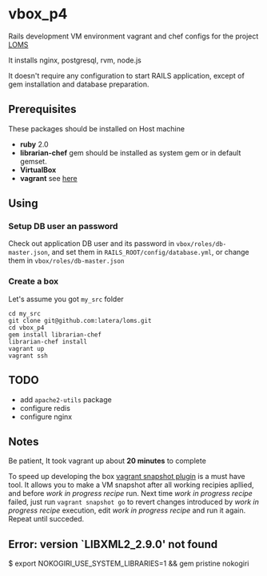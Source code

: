vbox_p4
=======

Rails development VM environment vagrant and chef configs for
the project [LOMS](https://github.com/latera/loms)

It installs nginx, postgresql, rvm, node.js

It doesn't require any configuration to start RAILS application, 
except of gem installation and database preparation. 

## Prerequisites

These packages should be installed on Host machine

  * **ruby** 2.0
  * **librarian-chef** gem should be installed as system gem or in default gemset.
  * **VirtualBox**
  * **vagrant** see [here](https://www.vagrantup.com/downloads.html)

## Using

### Setup DB user an password

Check out application DB user and its password in `vbox/roles/db-master.json`, and set them in `RAILS_ROOT/config/database.yml`, or change them in `vbox/roles/db-master.json` 

### Create a box

Let's assume you got `my_src` folder

```
cd my_src
git clone git@github.com:latera/loms.git
cd vbox_p4
gem install librarian-chef
librarian-chef install
vagrant up
vagrant ssh
```

## TODO

* add `apache2-utils` package
* configure redis
* configure nginx

## Notes

Be patient, It took  vagrant up about **20 minutes** to complete

To speed up developing the box [vagrant snapshot plugin](https://github.com/dergachev/vagrant-vbox-snapshot) is a must have tool. It allows you to make a VM snapshot after all working recipies apllied, and before *work in progress recipe* run. Next time *work in progress recipe* failed, just run `vagrant snapshot go` to revert changes introduced by *work in progress recipe* execution, edit *work in progress recipe* and run it again. Repeat until succeded.

## Error: version `LIBXML2_2.9.0' not found

$ export NOKOGIRI_USE_SYSTEM_LIBRARIES=1 && gem pristine nokogiri
